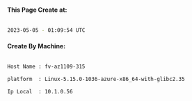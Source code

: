 
   
#### This Page Create at:

```bash

2023-05-05 - 01:09:54 UTC

```

#### Create By Machine:

```bash

Host Name : fv-az1109-315

platform  : Linux-5.15.0-1036-azure-x86_64-with-glibc2.35

Ip Local  : 10.1.0.56

```

